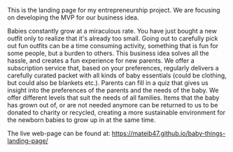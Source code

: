 This is the landing page for my entrepreneurship project. We are focusing on developing the MVP for our business idea.

Babies constantly grow at a miraculous rate. You have just bought a new outfit only to realize that it's already too small. Going out to carefully pick out fun outfits can be a time consuming activity, something that is fun for some people, but a burden to others. This business idea solves all the hassle, and creates a fun experience for new parents. We offer a subscription service that, based on your preferences, regularly delivers a carefully curated packet with all kinds of baby essentials (could be clothing, but could also be blankets etc.). Parents can fill in a quiz that gives us insight into the preferences of the parents and the needs of the baby. We offer different levels that suit the needs of all families. Items that the baby has grown out of, or are not needed anymore can be returned to us to be donated to charity or recycled, creating a more sustainable environment for the newborn babies to grow up in at the same time. 


The live web-page can be found at: https://mateib47.github.io/baby-things-landing-page/
